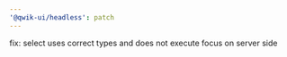 ```yaml
---
'@qwik-ui/headless': patch
---
```


fix: select uses correct types and does not execute focus on server side
